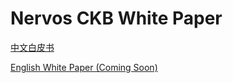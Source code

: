 # Nervos CKB White Paper

[中文白皮书](https://github.com/NervosFoundation/binary/raw/master/white_paper/nervos-ckb-zh-cd58bde230db48667152b5ece99f5ea3b9ade56b.pdf)

[English White Paper (Coming Soon)]()

